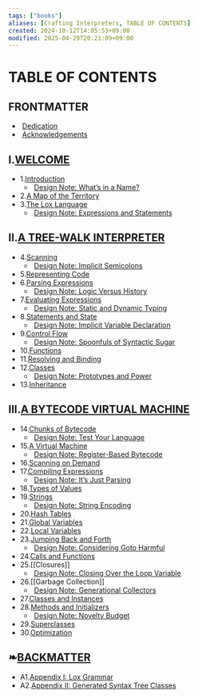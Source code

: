 ```yaml
---
tags: ["books"]
aliases: [Crafting Interpreters, TABLE OF CONTENTS]
created: 2024-10-12T14:05:53+09:00
modified: 2025-04-29T20:21:09+09:00
---
```


# TABLE OF CONTENTS
## FRONTMATTER
-  [Dedication](https://www.craftinginterpreters.com/dedication.html)
-  [Acknowledgements](https://www.craftinginterpreters.com/acknowledgements.html)

## I.[WELCOME](https://www.craftinginterpreters.com/welcome.html)

- 1.[Introduction](https://www.craftinginterpreters.com/introduction.html)
	-  [Design Note: What’s in a Name?](https://www.craftinginterpreters.com/introduction.html#design-note)
- 2.[A Map of the Territory](https://www.craftinginterpreters.com/a-map-of-the-territory.html)
- 3.[The Lox Language](https://www.craftinginterpreters.com/the-lox-language.html)
	-  [Design Note: Expressions and Statements](https://www.craftinginterpreters.com/the-lox-language.html#design-note)
## II.[A TREE-WALK INTERPRETER](https://www.craftinginterpreters.com/a-tree-walk-interpreter.html)

- 4.[Scanning](https://www.craftinginterpreters.com/scanning.html)
	-  [Design Note: Implicit Semicolons](https://www.craftinginterpreters.com/scanning.html#design-note)
- 5.[Representing Code](https://www.craftinginterpreters.com/representing-code.html)
- 6.[Parsing Expressions](https://www.craftinginterpreters.com/parsing-expressions.html)
	-  [Design Note: Logic Versus History](https://www.craftinginterpreters.com/parsing-expressions.html#design-note)
- 7.[Evaluating Expressions](https://www.craftinginterpreters.com/evaluating-expressions.html)
	-  [Design Note: Static and Dynamic Typing](https://www.craftinginterpreters.com/evaluating-expressions.html#design-note)
- 8.[Statements and State](https://www.craftinginterpreters.com/statements-and-state.html)
	-  [Design Note: Implicit Variable Declaration](https://www.craftinginterpreters.com/statements-and-state.html#design-note)
- 9.[Control Flow](https://www.craftinginterpreters.com/control-flow.html)
	-  [Design Note: Spoonfuls of Syntactic Sugar](https://www.craftinginterpreters.com/control-flow.html#design-note)
- 10.[Functions](https://www.craftinginterpreters.com/functions.html)
- 11.[Resolving and Binding](https://www.craftinginterpreters.com/resolving-and-binding.html)
- 12.[Classes](https://www.craftinginterpreters.com/classes.html)
	-  [Design Note: Prototypes and Power](https://www.craftinginterpreters.com/classes.html#design-note)
- 13.[Inheritance](https://www.craftinginterpreters.com/inheritance.html)

## III.[A BYTECODE VIRTUAL MACHINE](https://www.craftinginterpreters.com/a-bytecode-virtual-machine.html)

- 14.[Chunks of Bytecode](https://www.craftinginterpreters.com/chunks-of-bytecode.html)
	-  [Design Note: Test Your Language](https://www.craftinginterpreters.com/chunks-of-bytecode.html#design-note)
- 15.[A Virtual Machine](https://www.craftinginterpreters.com/a-virtual-machine.html)
	-  [Design Note: Register-Based Bytecode](https://www.craftinginterpreters.com/a-virtual-machine.html#design-note)
- 16.[Scanning on Demand](https://www.craftinginterpreters.com/scanning-on-demand.html)
- 17.[Compiling Expressions](https://www.craftinginterpreters.com/compiling-expressions.html)
	-  [Design Note: It’s Just Parsing](https://www.craftinginterpreters.com/compiling-expressions.html#design-note)
- 18.[Types of Values](https://www.craftinginterpreters.com/types-of-values.html)
- 19.[Strings](https://www.craftinginterpreters.com/strings.html)
	-  [Design Note: String Encoding](https://www.craftinginterpreters.com/strings.html#design-note)
- 20.[Hash Tables](https://www.craftinginterpreters.com/hash-tables.html)
- 21.[Global Variables](https://www.craftinginterpreters.com/global-variables.html)
- 22.[Local Variables](https://www.craftinginterpreters.com/local-variables.html)
- 23.[Jumping Back and Forth](https://www.craftinginterpreters.com/jumping-back-and-forth.html)
	-  [Design Note: Considering Goto Harmful](https://www.craftinginterpreters.com/jumping-back-and-forth.html#design-note)
- 24.[Calls and Functions](https://www.craftinginterpreters.com/calls-and-functions.html)
- 25.[[Closures]]
	-  [Design Note: Closing Over the Loop Variable](https://www.craftinginterpreters.com/closures.html#design-note)
- 26.[[Garbage Collection]]
	-  [Design Note: Generational Collectors](https://www.craftinginterpreters.com/garbage-collection.html#design-note)
- 27.[Classes and Instances](https://www.craftinginterpreters.com/classes-and-instances.html)
- 28.[Methods and Initializers](https://www.craftinginterpreters.com/methods-and-initializers.html)
	-  [Design Note: Novelty Budget](https://www.craftinginterpreters.com/methods-and-initializers.html#design-note)
- 29.[Superclasses](https://www.craftinginterpreters.com/superclasses.html)
- 30.[Optimization](https://www.craftinginterpreters.com/optimization.html)

## ❧[BACKMATTER](https://www.craftinginterpreters.com/backmatter.html)

- A1.[Appendix I: Lox Grammar](https://www.craftinginterpreters.com/appendix-i.html)
- A2.[Appendix II: Generated Syntax Tree Classes](https://www.craftinginterpreters.com/appendix-ii.html)

